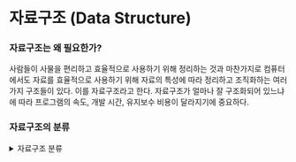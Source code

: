 # 자료구조 (Data Structure)

### 자료구조는 왜 필요한가?
사람들이 사물을 편리하고 효율적으로 사용하기 위해 정리하는 것과 마찬가지로 컴퓨터에서도 자료를 효율적으로 사용하기 위해 자료의 특성에 따라 정리하고 조직화하는 여러 가지 구조들이 있다. 이를 자료구조라고 한다.
자료구조가 얼마나 잘 구조화되어 있느냐에 따라 프로그램의 속도, 개발 시간, 유지보수 비용이 달라지기에 중요하다.

### 자료구조의 분류

<details markdown="1">
<summary>자료구조 분류</summary>

**단순구조**
* 정수
* 실수
* 문자
* 문자열

**선형구조**
* 리스트
* 연결리스트
   * 단순 연결리스트
   * 이중 연결리스트
   * 원형 연결리스트
* 스택
* 큐
* 데크

**비선형구조**
* 트리
   * 일반트리
   * 이진트리
* 그래프
   * 방향그래프
   * 무방향그래프

**파일구조**
* 순차파일
* 색인파일
* 직접파일

</details>